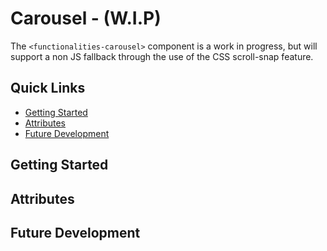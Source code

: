 # Carousel - (W.I.P)

The ``<functionalities-carousel>`` component is a work in progress, but will support a non JS fallback through the use of the CSS scroll-snap feature.

## Quick Links

- [Getting Started](#getting-started)
- [Attributes](#attributes)
- [Future Development](#future-development)

## Getting Started

## Attributes

## Future Development